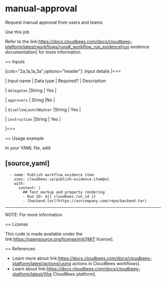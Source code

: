 # manual-approval
Request manual approval from users and teams

Use this job  

Refer to the link:https://docs.cloudbees.com/docs/cloudbees-platform/latest/workflows/runs#_workflow_run_evidence[run evidence documentation] for more information.

== Inputs

[cols="2a,1a,1a,3a",options="header"]
.Input details
|===

| Input name
| Data type
| Required?
| Description

| `delegates`
|String
| Yes
| 

| `approvers`
| String
|No
| 

| `disallowLaunchByUser`
|String
| Yes
| 

| `instruction`
|String
| Yes
| 

|===

== Usage example

In your YAML file, add:

[source,yaml]
----
      - name: Publish workflow evidence item
        uses: cloudbees-io/publish-evidence-item@v1
        with:
          content: |
            ## Test markup and property rendering
            - Run ID: ${{ cloudbees.run_id }}
            - [backend.tar](https://ourcompany.com/repo/backend.tar)       
----

NOTE: For more information 

== License

This code is made available under the 
link:https://opensource.org/license/mit/[MIT license].

== References

* Learn more about link:https://docs.cloudbees.com/docs/cloudbees-platform/latest/actions[using actions in CloudBees workflows].
* Learn about link:https://docs.cloudbees.com/docs/cloudbees-platform/latest/[the CloudBees platform].
